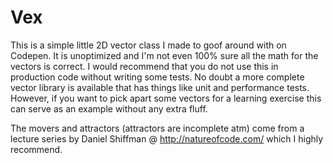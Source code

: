 # Vex

This is a simple little 2D vector class I made to goof around with on Codepen. It is unoptimized and I'm not even 100% sure all the math for the vectors is correct. I would recommend that you do not use this in production code without writing some tests. No doubt a more complete vector library is available that has things like unit and performance tests. However, if you want to pick apart some vectors for a learning exercise this can serve as an example without any extra fluff. 

The movers and attractors (attractors are incomplete atm) come from a lecture series by Daniel Shiffman @ http://natureofcode.com/ which I highly recommend.
